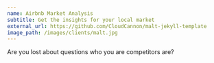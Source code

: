 ```yaml
---
name: Airbnb Market Analysis
subtitle: Get the insights for your local market
external_url: https://github.com/CloudCannon/malt-jekyll-template
image_path: /images/clients/malt.jpg
---
```



Are you lost about questions who you are competitors are?